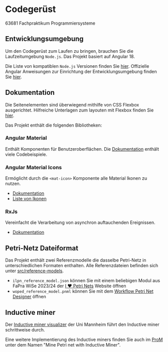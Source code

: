 # Codegerüst
63681 Fachpraktikum Programmiersysteme


## Entwicklungsumgebung

Um den Codegerüst zum Laufen zu bringen, brauchen Sie die Laufzeitumgebung `Node.js`. Das Projekt basiert auf Angular 18.

Die Liste von kompatiblen `Node.js` Versionen finden Sie [hier](https://angular.dev/reference/versions). Offizielle Angular Anweisungen zur Einrichtung der Entwicklungsumgebung finden Sie [hier](https://angular.dev/tools/cli/setup-local).


## Dokumentation

Die Seitenelementen sind überwiegend mithilfe von CSS Flexbox ausgerichtet. Hilfreiche Unterlagen zum layouten mit Flexbox finden Sie [hier](https://css-tricks.com/snippets/css/a-guide-to-flexbox/).

Das Projekt enthält die folgenden Bibliotheken:

### Angular Material

Enthält Komponenten für Benutzeroberflächen. Die [Dokumentation](https://material.angular.io/components/categories) enthält viele Codebeispiele.

### Angular Material Icons

Ermöglicht durch die `<mat-icon>` Komponente alle Material Ikonen zu nutzen.
* [Dokumentation](https://material.angular.io/components/icon/overview)
* [Liste von Ikonen](https://fonts.google.com/icons)

### RxJs

Vereinfacht die Verarbeitung von asynchron auftauchenden Ereignissen. 
* [Dokumentation](https://rxjs.dev/guide/overview) 


## Petri-Netz Dateiformat

Das Projekt enthält zwei Referenzmodelle die dasselbe Petri-Netz in unterschiedlichen Formaten enthalten. Alle Referenzdateien befinden sich unter [src/reference-models](./src/reference-models).
* `ilpn_reference_model.json` können Sie mit einem beliebigen Modul aus FaPra WiSe 2023/24 der [I ❤ Petri Nets](https://www.fernuni-hagen.de/ilovepetrinets/) Website öffnen
* `woped_reference_model.pnml` können Sie mit dem [Workflow Petri Net Designer](https://woped.dhbw-karlsruhe.de/?page_id=22) öffnen




## Inductive miner

Der [Inductive miner visualizer](https://im-viz.informatik.uni-mannheim.de/) der Uni Mannheim führt den Inductive miner schrittweise durch.

Eine weitere Implementierung des Inductive miners finden Sie auch im [ProM](https://promtools.org/) unter dem Namen "Mine Petri net with Inductive Miner".

